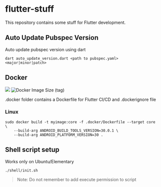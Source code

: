 # flutter-stuff

This repository contains some stuff for Flutter development.

## Auto Update Pubspec Version

Auto update pubspec version using dart

```
dart auto_update_version.dart <path to pubspec.yaml> <major|minor|patch>
```

## Docker


[![](https://images.microbadger.com/badges/version/alexeykarlyganov/flutter-sdk:core.svg)](https://microbadger.com/images/alexeykarlyganov/flutter-sdk:core)
![Docker Image Size (tag)](https://img.shields.io/docker/image-size/alexeykarlyganov/flutter-sdk/latest)

.docker folder contains a Dockerfile for Flutter CI/CD and .dockerignore file

### Linux
```
sudo docker build -t myimage:core -f .docker/Dockerfile --target core \
    --build-arg ANDROID_BUILD_TOOLS_VERSION=30.0.1 \
    --build-arg ANDROID_PLATFORM_VERSION=30 .
```

## Shell script setup

Works only on Ubuntu/Elementary

```
./shell/init.sh
```

> Note: Do not remember to add execute permission to script